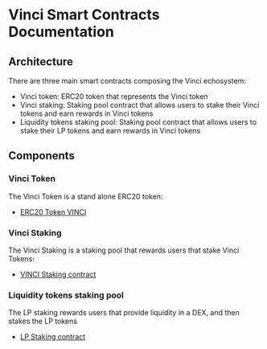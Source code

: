 # Vinci Smart Contracts Documentation

## Architecture

There are three main smart contracts composing the Vinci echosystem:

- Vinci token: ERC20 token that represents the Vinci token
- Vinci staking: Staking pool contract that allows users to stake their Vinci tokens and earn rewards in Vinci tokens
- Liquidity tokens staking pool: Staking pool contract that allows users to stake their LP tokens and earn rewards in
  Vinci tokens

## Components

### Vinci Token 
The Vinci Token is a stand alone ERC20 token:
- [ERC20 Token VINCI](./vinciToken.md)

### Vinci Staking
The Vinci Staking is a staking pool that rewards users that stake Vinci Tokens:
- [VINCI Staking contract](./vinciStakingMain.md)

### Liquidity tokens staking pool
The LP staking rewards users that provide liquidity in a DEX, and then stakes the LP tokens
- [LP Staking contract](./LPStaking.md)


